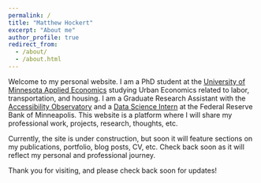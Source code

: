 ```yaml
---
permalink: /
title: "Matthew Hockert"
excerpt: "About me"
author_profile: true
redirect_from: 
  - /about/
  - /about.html
---
```


Welcome to my personal website. I am a PhD student at the [University of Minnesota Applied Economics](https://apec.umn.edu) studying Urban Economics related to labor, transportation, and housing.  I am a Graduate Research Assistant with the [Accessibility Observatory](https://www.cts.umn.edu/programs/ao) and a [Data Science Intern](https://www.minneapolisfed.org) at the Federal Reserve Bank of Minneapolis. This website is a platform where I will share my professional work, projects, research, thoughts, etc.

Currently, the site is under construction, but soon it will feature sections on my publications, portfolio, blog posts, CV, etc. Check back soon as it will reflect my personal and professional journey.

Thank you for visiting, and please check back soon for updates!